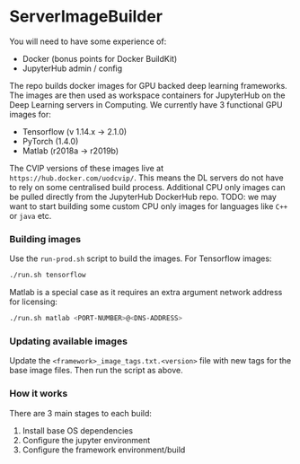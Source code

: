 # ServerImageBuilder
You will need to have some experience of:
- Docker (bonus points for Docker BuildKit)
- JupyterHub admin / config

The repo builds docker images for GPU backed deep learning frameworks.
The images are then used as workspace containers for JupyterHub on the Deep Learning servers in Computing.
We currently have 3 functional GPU images for:
- Tensorflow (v 1.14.x -> 2.1.0)
- PyTorch (1.4.0)
- Matlab (r2018a -> r2019b)

The CVIP versions of these images live at `https://hub.docker.com/uodcvip/`. 
This means the DL servers do not have to rely on some centralised build process.
Additional CPU only images can be pulled directly from the JupyterHub DockerHub repo. 
TODO: we may want to start building some custom CPU only images for languages like `C++` or `java` etc.

### Building images
Use the `run-prod.sh` script to build the images. For Tensorflow images:
```bash
./run.sh tensorflow
```

Matlab is a special case as it requires an extra argument network address for licensing:
```bash
./run.sh matlab <PORT-NUMBER>@<DNS-ADDRESS>
```

### Updating available images
Update the `<framework>_image_tags.txt.<version>` file with new tags for the base image files.
Then run the script as above.

### How it works
There are 3 main stages to each build:
1. Install base OS dependencies
2. Configure the jupyter environment
3. Configure the framework environment/build







